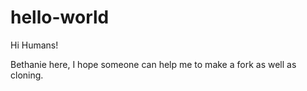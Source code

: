 # hello-world

Hi Humans!

Bethanie here, I hope someone can help me to make a fork as well as cloning.
